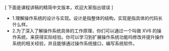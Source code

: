 [ 下面是课程讲稿的精简中文版本，欢迎大家指出错误 ]

- 1.理解操作系统的设计与实现。设计是指整体的结构，实现是指具体的代码长什么样。
- 2.为了深入了解操作系统具体的工作原理，你们可以通过一个叫做 XV6 的操作系统，来获得实际经验。你可以学习到扩展操作系统功能吗修改并提升操作系统的相关经验，并且能够通过操作系统接口，编写系统软件。


